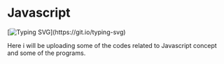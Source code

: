 # Javascript
[![Typing SVG](https://readme-typing-svg.demolab.com/?lines=Welcome+To+My+Javascript+Repository.)](https://git.io/typing-svg)

Here i will be uploading some of the codes related to Javascript concept and some of the programs.
